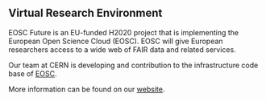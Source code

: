 ## Virtual Research Environment

EOSC Future is an EU-funded H2020 project that is implementing the European Open Science Cloud (EOSC). EOSC will give European researchers access to a wide web of FAIR data and related services.

Our team at CERN is developing and contribution to the infrastructure code base of [EOSC](https://eoscfuture.eu).

More information can be found on our [website](https://escape2020.pages.in2p3.fr/virtual-environment/home/).

<!--

**Here are some ideas to get you started:**

🙋‍♀️ A short introduction - what is your organization all about?
🌈 Contribution guidelines - how can the community get involved?
👩‍💻 Useful resources - where can the community find your docs? Is there anything else the community should know?
🍿 Fun facts - what does your team eat for breakfast?
🧙 Remember, you can do mighty things with the power of [Markdown](https://docs.github.com/github/writing-on-github/getting-started-with-writing-and-formatting-on-github/basic-writing-and-formatting-syntax)
-->
